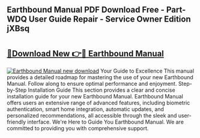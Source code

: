 ## Earthbound Manual PDF Download Free - Part-WDQ User Guide Repair - Service Owner Edition jXBsq

# <h2><a href="http://bc45802.oget.top/?id=Earthbound+Manual">🔗Download New 👉🔴 Earthbound Manual</a></h2>

[![Earthbound Manual new download](https://i.imgur.com/5g1atiW.png)](http://bc45802.oget.top/?id=Earthbound+Manual)
Your Guide to Excellence This manual provides a detailed roadmap for mastering the use of your new Earthbound Manual. Follow along to ensure optimal performance and enjoyment. Step-by-Step Installation Guide This section provides a clear and concise installation guide for your new Earthbound Manual. Earthbound Manual offers users an extensive range of advanced features, including biometric authentication, smart home integration, automatic updates, and personalized recommendations, all accessible through the sleek and user-friendly interface. We're Here to Guide You Earthbound Manual. We are committed to providing you with comprehensive support.
